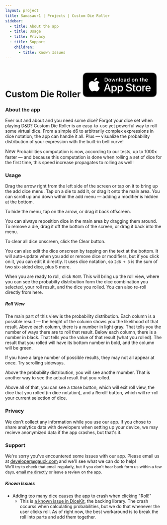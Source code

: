 ```yaml
---
layout: project
title: Samasaur1 | Projects | Custom Die Roller
sidebar:
  - title: About the app
  - title: Usage
  - title: Privacy
  - title: Support
    children:
      - title: Known Issues
---
```

# Custom Die Roller <a href="{{proj.appstore_url}}"><img src="/assets/images/appstore-get-ios.svg"/></a>
### About the app
Ever out and about and you need some dice? Forgot your dice set when playing D&D? Custom Die Roller is an easy-to-use yet powerful way to roll some virtual dice. From a simple d6 to arbitrarily complex expressions in dice notation, the app can handle it all. Plus — visualize the probability distribution of your expression with the built-in bell curve!

<span class="badge badge-primary" style="font-size:110%;">New</span>
Probabilities computation is now, according to our tests, up to 1000x faster — and because this computation is done when rolling a set of dice for the first time, this speed increase propagates to rolling as well!

### Usage
Drag the arrow right from the left side of the screen or tap on it to bring up the add dice menu. Tap on a die to add it, or drag it onto the main area. You can scroll up and down within the add menu — adding a modifier is hidden at the bottom.

To hide the menu, tap on the arrow, or drag it back offscreen.

You can always reposition dice in the main area by dragging them around. To remove a die, drag it off the bottom of the screen, or drag it back into the menu.

To clear all dice onscreen, click the <span class="text-danger badge badge-light">Clear</span> button.

You can also edit the dice onscreen by tapping on the text at the bottom. It will auto-update when you add or remove dice or modifiers, but if you click on it, you can edit it directly. It uses dice notation, so `2d6 + 3` is the sum of two six-sided dice, plus 5 more.

When you are ready to roll, click <span class="text-primary badge badge-light" style="font-size:95%;">Roll!</span>. This will bring up the roll view, where you can see the probabilty distribution form the dice combination you selected, your roll result, and the dice you rolled. You can also re-roll directly from here.

##### Roll View
The main part of this view is the probability distribution. Each column is a possible result — the height of the column shows you the likelihood of that result. Above each column, there is a number in light gray. That tells you the number of ways there are to roll that result. Below each column, there is a number in black. That tells you the value of that result (what you rolled). The result that you rolled will have its bottom number in bold, and the column will be green.

If you have a large number of possible results, they may not all appear at once. Try scrolling sideways.

Above the probability distribution, you will see anothe rnumber. That is another way to see the actual result that you rolled.

Above all of that, you can see a <span class="text-danger badge badge-light" style="font-size:95%;">Close</span> button, which will exit roll view, the dice that you rolled (in dice notation), and a <span class="text-primary badge badge-light" style="font-size:95%;">Reroll!</span> button, which will re-roll your current selection of dice.

### Privacy
We don't collect any information while you use our app. If you chose to share analytics data with developers when setting up your device, we may recieve anonymized data if the app crashes, but that's it.

### Support
We're sorry you've encountered some issues with our app. Please email us at [developer@gauck.com](mailto:developer@gauck.com) and we'll see what we can do to help!
<br/><span class="text-muted" style="font-size:90%">We'll try to check that email regularly, but if you don't hear back form us within a few days, [email me directly](mailto:30577766+Samasaur1@users.noreply.github.com) or leave a review on the app.</span>

##### Known Issues
* Adding too many dice causes the app to crash when clicking "Roll!"
  * This is [a known issue in DiceKit](https://github.com/Samasaur1/DiceKit/issues/91), the backing library. The crash occurss when calculating probabilities, but we do that whenever the user clicks roll. As of right now, the best workaround is to break the roll into parts and add them together.
